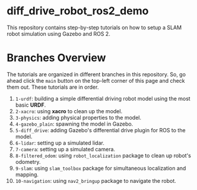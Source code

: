 # diff_drive_robot_ros2_demo
This repository contains step-by-step tutorials on how to setup a SLAM robot simulation using Gazebo and ROS 2.

# Branches Overview
The tutorials are organized in different branches in this repository. So, go ahead click the `main` button on the top-left corner of this page and check them out. These tutorials are in order.
1. `1-urdf`: building a simple differential driving robot model using the most basic **URDF**.
2. `2-xacro`: using **xacro** to clean up the model.
3. `3-physics`: adding physical properties to the model.
4. `4-gazebo_plain`: spawning the model in Gazebo.
5. `5-diff_drive`: adding Gazebo's differential drive plugin for ROS to the model.
6. `6-lidar`: setting up a simulated lidar.
7. `7-camera`: setting up a simulated camera.
8. `8-filtered_odom`: using `robot_localization` package to clean up robot's odometry.
9. `9-slam`: using `slam_toolbox` package for simultaneous localization and mapping.
10. `10-navigation`: using `nav2_bringup` package to navigate the robot.

